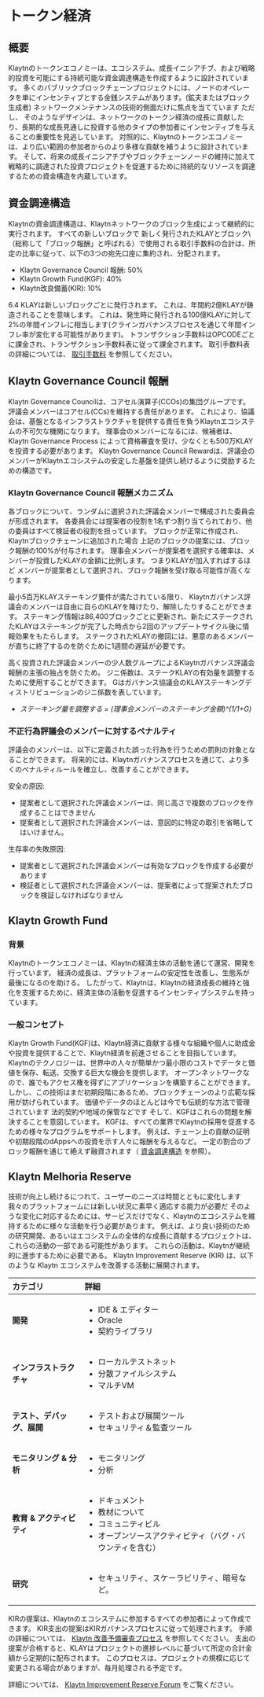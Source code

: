 # トークン経済 <a id="token-economy"></a>

## 概要 <a id="overview"></a>

Klaytnのトークンエコノミーは、エコシステム、成長イニシアチブ、および戦略的投資を可能にする持続可能な資金調達構造を作成するように設計されています。 多くのパブリックブロックチェーンプロジェクトには、ノードのオペレータを単にインセンティブとする金銭システムがあります。\(鉱夫またはブロック生成者\) ネットワークメンテナンスの技術的側面だけに焦点を当てています ただし、 そのようなデザインは、ネットワークのトークン経済の成長に貢献したり、長期的な成長見通しに投資する他のタイプの参加者にインセンティブを与えることの重要性を見逃しています。 対照的に、Klaytnのトークンエコノミーは、より広い範囲の参加者からのより多様な貢献を補うように設計されています。 そして、将来の成長イニシアチブやブロックチェーンノードの維持に加えて戦略的に調達された投資プロジェクトを促進するために持続的なリソースを調達するための資金構造を内蔵しています。

## 資金調達構造 <a id="funding-structure"></a>

Klaytnの資金調達構造は、Klaytnネットワークのブロック生成によって継続的に実行されます。 すべての新しいブロックで 新しく発行されたKLAYとブロック\（総称して「ブロック報酬」と呼ばれる）で使用される取引手数料の合計は、所定の比率に従って、以下の3つの宛先口座に集約され、分配されます。

* Klaytn Governance Council 報酬: 50%
* Klaytn Growth Fund\(KGF\): 40%
* Klaytn改良備蓄\(KIR\): 10%

6.4 KLAYは新しいブロックごとに発行されます。 これは、年間約2億KLAYが鋳造されることを意味します。 これは、発生時に発行される100億KLAYに対して2%の年間インフレに相当します(クラインガバナンスプロセスを通じて年間インフレ率が変化する可能性があります)。 トランザクション手数料はOPCODEごとに課金され、トランザクション手数料表に従って課金されます。 取引手数料表の詳細については、 [取引手数料](transaction-fees/transaction-fees.md) を参照してください。

## Klaytn Governance Council 報酬 <a id="klaytn-governance-council-reward"></a>

Klaytn Governance Councilは、コアセル演算子\(CCOs\)の集団グループです。 評議会メンバーはコアセル\(CCs\)を維持する責任があります。 これにより、協議会は、基盤となるインフラストラクチャを提供する責任を負うKlaytnエコシステムの不可欠な機関になります。 理事会のメンバーになるには、候補者は、Klaytn Governance Process によって資格審査を受け、少なくとも500万KLAYを投資する必要があります。 Klaytn Governance Council Rewardは、評議会のメンバーがKlaytnエコシステムの安定した基盤を提供し続けるように奨励するための構造です。

### Klaytn Governance Council 報酬メカニズム <a id="klaytn-governance-council-reward-mechanism"></a>

各ブロックについて、ランダムに選択された評議会メンバーで構成された委員会が形成されます。 各委員会には提案者の役割を1名ずつ割り当てられており、他の委員はすべて検証者の役割を担っています。 ブロックが正常に作成され、Klaytnブロックチェーンに追加された場合 上記のブロックの提案には、ブロック報酬の100%が付与されます。 理事会メンバーが提案者を選択する確率は、メンバーが投資したKLAYの金額に比例します。 つまりKLAYが加入すればするほど メンバーが提案者として選択され、ブロック報酬を受け取る可能性が高くなります。

最小5百万KLAYステーキング要件が満たされている限り、 Klaytnガバナンス評議会のメンバーは自由に自らのKLAYを賭けたり、解除したりすることができます。 ステーキング情報は86,400ブロックごとに更新され、新たにステークされたKLAYはステーキングが完了した時点から2回のアップデートサイクル後に情報効果をもたらします。 ステークされたKLAYの撤回には、悪意のあるメンバーが直ちに終了するのを防ぐために1週間の遅延が必要です。

高く投資された評議会メンバーの少人数グループによるKlaytnガバナンス評議会報酬の主張の独占を防ぐため。 ジニ係数は、ステークKLAYの有効量を調整するために使用することができます。 Gはガバナンス協議会のKLAYステーキングディストリビューションのジニ係数を表しています。

* _ステーキング量を調整する = \(理事会メンバーのステーキング金額\)^\(1/1+G\)_


### 不正行為評議会のメンバーに対するペナルティ <a id="penalty-for-misbehaving-council-members"></a>

評議会のメンバーは、以下に定義された誤った行為を行うための罰則の対象となることができます。 将来的には、Klaytnガバナンスプロセスを通じて、より多くのペナルティルールを確立し、改善することができます。

安全の原因:

* 提案者として選択された評議会メンバーは、同じ高さで複数のブロックを作成することはできません
* 提案者として選択された評議会メンバーは、意図的に特定の取引を省略してはいけません。

生存率の失敗原因:

* 提案者として選択された評議会メンバーは有効なブロックを作成する必要があります
* 検証者として選択された評議会メンバーは、提案者によって提案されたブロックを検証しなければなりません

## Klaytn Growth Fund <a id="klaytn-growth-fund"></a>

### 背景

Klaytnのトークンエコノミーは、Klaytnの経済主体の活動を通じて運営、開発を行っています。 経済の成長は、プラットフォームの安定性を改善し、生態系が最後になるのを助ける。 したがって、Klaytnは、Klaytnの経済成長の維持と強化を支援するために、経済主体の活動を促進するインセンティブシステムを持っています。


### 一般コンセプト
Klaytn Growth Fund(KGF)は、Klaytn経済に貢献する様々な組織や個人に助成金や投資を提供することで、Klaytn経済を前進させることを目指しています。 Klaytnのテクノロジーは、世界中の人々が簡単かつ最小限のコストでデータと価値を保存、転送、交換する巨大な機会を提供します。 オープンネットワークなので、誰でもアクセス権を得ずにアプリケーションを構築することができます。 しかし、この技術はまだ初期段階にあるため、ブロックチェーンのより広範な採用が妨げられています。 価値やデータのほとんどは今でも伝統的な方法で管理されています 法的契約や地域の保管などです そして、KGFはこれらの問題を解決することを意図しています。 KGFは、すべての業界でKlaytnの採用を促進するための様々なプログラムをサポートします。 例えば、チェーン上の貢献の証明や初期段階のdAppsへの投資を示す人々に報酬を与えるなど。 一定の割合のブロック報酬を通じて絶えず融資されます（ [資金調達構造](token-economy.md#funding-structure) を参照）。


## Klaytn Melhoria Reserve <a id="klaytn-improvement-reserve"></a>

技術が向上し続けるにつれて、ユーザーのニーズは時間とともに変化します 我々のプラットフォームには新しい状況に素早く適応する能力が必要だ そのような変化に対応するためには、サービスだけでなく、Klaytnのエコシステムを維持するために様々な活動を行う必要があります。 例えば、より良い技術のための研究開発、あるいはエコシステムの全体的な成長に貢献するプロジェクトは、これらの活動の一部である可能性があります。 これらの活動は、Klaytnが継続的に進歩するために必要である。 Klaytn Improvement Reserve (KIR) は、以下のような Klaytn エコシステムを改善する活動に展開されます。



| カテゴリ             | 詳細                                                                                                                                 |
|:---------------- |:---------------------------------------------------------------------------------------------------------------------------------- |
| **開発**           | <ul><li>IDE & エディター</li><li>Oracle</li><li>契約ライブラリ</li>                             |
| **インフラストラクチャ**   | <ul><li>ローカルテストネット</li><li>分散ファイルシステム</li><li>マルチVM</li>                           |
| **テスト、デバッグ、展開**  | <ul><li>テストおよび展開ツール</li><li>セキュリティ＆監査ツール</li>                                                     |
| **モニタリング & 分析**  | <ul><li>モニタリング</li><li>分析</li>                                                     |
| **教育 & アクティビティ** | <ul><li>ドキュメント</li><li>教材について</li><li>コミュニティビル</li><li>オープンソースアクティビティ（バグ・バウンティを含む）</li> |
| **研究**           | <ul><li>セキュリティ、スケーラビリティ、暗号など。</li></ul>                                                                                                         |


KIRの提案は、Klaytnのエコシステムに参加するすべての参加者によって作成できます。 KIR支出の提案はKIRガバナンスプロセスに従って処理されます。 手順の詳細については、 [Klaytn 改善予備審査プロセス](governance.md#klaytn-improvement-reserve-review-process) を参照してください。 支出の提案が合格すると、KLAYはプロジェクトの進捗レベルに基づいて所定の合計金額から定期的に配布されます。 このプロセスは、プロジェクトの規模に応じて変更される場合がありますが、毎月処理される予定です。

詳細については、 [Klaytn Improvement Reserve Forum](https://kir.klaytn.foundation/) をご覧ください。
